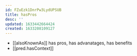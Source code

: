 ```yaml
---
id: FZuEzk1DnrPw3LydUPSUB
title: hasPros
desc: ''
updated: 1633442664424
created: 1633208109127
---
```


- [[alsoKnownAs]] has pros, has advanatages, has benefits
- [[pred.hasContext]]  
